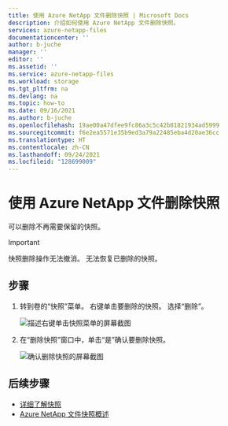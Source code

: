```yaml
---
title: 使用 Azure NetApp 文件删除快照 | Microsoft Docs
description: 介绍如何使用 Azure NetApp 文件删除快照。
services: azure-netapp-files
documentationcenter: ''
author: b-juche
manager: ''
editor: ''
ms.assetid: ''
ms.service: azure-netapp-files
ms.workload: storage
ms.tgt_pltfrm: na
ms.devlang: na
ms.topic: how-to
ms.date: 09/16/2021
ms.author: b-juche
ms.openlocfilehash: 19ae00a47dfee9fc86a3c5c42b81821934ad5999
ms.sourcegitcommit: f6e2ea5571e35b9ed3a79a22485eba4d20ae36cc
ms.translationtype: HT
ms.contentlocale: zh-CN
ms.lasthandoff: 09/24/2021
ms.locfileid: "128699009"
---
```

# <a name="delete-snapshots-using-azure-netapp-files"></a>使用 Azure NetApp 文件删除快照 

可以删除不再需要保留的快照。 

> [!IMPORTANT]
> 快照删除操作无法撤消。 无法恢复已删除的快照。 

## <a name="steps"></a>步骤

1. 转到卷的“快照”菜单。 右键单击要删除的快照。 选择“删除”。 

    ![描述右键单击快照菜单的屏幕截图](../media/azure-netapp-files/snapshot-right-click-menu.png) 

2. 在“删除快照”窗口中，单击“是”确认要删除快照。 

    ![确认删除快照的屏幕截图](../media/azure-netapp-files/snapshot-confirm-delete.png)  

## <a name="next-steps"></a>后续步骤

* [详细了解快照](snapshots-introduction.md)
* [Azure NetApp 文件快照概述](https://anfcommunity.com/2021/01/31/azure-netapp-files-snapshot-overview/)